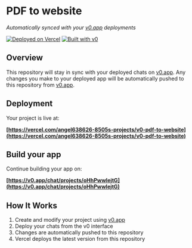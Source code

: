 # PDF to website

*Automatically synced with your [v0.app](https://v0.app) deployments*

[![Deployed on Vercel](https://img.shields.io/badge/Deployed%20on-Vercel-black?style=for-the-badge&logo=vercel)](https://vercel.com/angel638626-8505s-projects/v0-pdf-to-website)
[![Built with v0](https://img.shields.io/badge/Built%20with-v0.app-black?style=for-the-badge)](https://v0.app/chat/projects/oHhPwwIejtG)

## Overview

This repository will stay in sync with your deployed chats on [v0.app](https://v0.app).
Any changes you make to your deployed app will be automatically pushed to this repository from [v0.app](https://v0.app).

## Deployment

Your project is live at:

**[https://vercel.com/angel638626-8505s-projects/v0-pdf-to-website](https://vercel.com/angel638626-8505s-projects/v0-pdf-to-website)**

## Build your app

Continue building your app on:

**[https://v0.app/chat/projects/oHhPwwIejtG](https://v0.app/chat/projects/oHhPwwIejtG)**

## How It Works

1. Create and modify your project using [v0.app](https://v0.app)
2. Deploy your chats from the v0 interface
3. Changes are automatically pushed to this repository
4. Vercel deploys the latest version from this repository